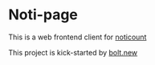 # Noti-page

This is a web frontend client for [noticount](https://github.com/PrainLopez/noticount)

This project is kick-started by [bolt.new](https://bolt.new/)